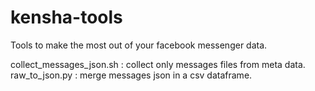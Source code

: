 # kensha-tools
Tools to make the most out of your facebook messenger data.

collect_messages_json.sh : collect only messages files from meta data.\
raw_to_json.py : merge messages json in a csv dataframe.
